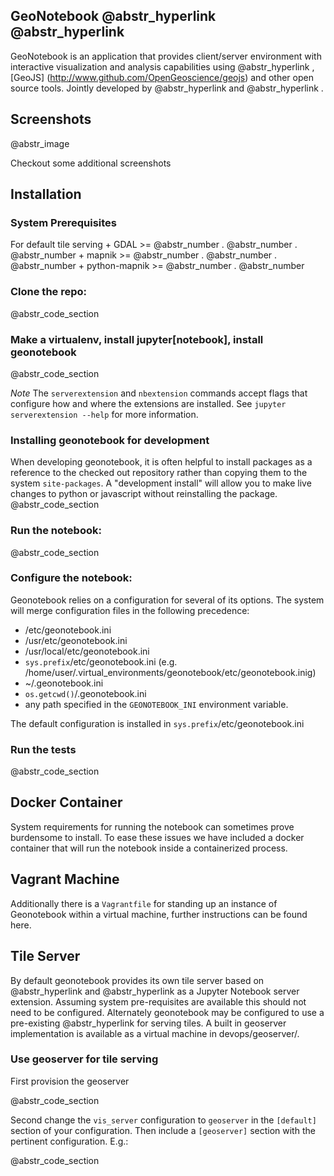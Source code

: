 ## GeoNotebook @abstr_hyperlink @abstr_hyperlink 

GeoNotebook is an application that provides client/server environment with interactive visualization and analysis capabilities using @abstr_hyperlink , [GeoJS] (http://www.github.com/OpenGeoscience/geojs) and other open source tools. Jointly developed by @abstr_hyperlink and @abstr_hyperlink .

## Screenshots

@abstr_image 

Checkout some additional screenshots

## Installation

### System Prerequisites

For default tile serving \+ GDAL >= @abstr_number . @abstr_number . @abstr_number \+ mapnik >= @abstr_number . @abstr_number . @abstr_number \+ python-mapnik >= @abstr_number . @abstr_number 

### Clone the repo:

@abstr_code_section 

### Make a virtualenv, install jupyter[notebook], install geonotebook

@abstr_code_section 

_Note_ The `serverextension` and `nbextension` commands accept flags that configure how and where the extensions are installed. See `jupyter serverextension --help` for more information.

### Installing geonotebook for development

When developing geonotebook, it is often helpful to install packages as a reference to the checked out repository rather than copying them to the system `site-packages`. A "development install" will allow you to make live changes to python or javascript without reinstalling the package. @abstr_code_section 

### Run the notebook:

@abstr_code_section 

### Configure the notebook:

Geonotebook relies on a configuration for several of its options. The system will merge configuration files in the following precedence:

  * /etc/geonotebook.ini
  * /usr/etc/geonotebook.ini
  * /usr/local/etc/geonotebook.ini
  * `sys.prefix`/etc/geonotebook.ini (e.g. /home/user/.virtual_environments/geonotebook/etc/geonotebook.inig)
  * ~/.geonotebook.ini
  * `os.getcwd()`/.geonotebook.ini
  * any path specified in the `GEONOTEBOOK_INI` environment variable.



The default configuration is installed in `sys.prefix`/etc/geonotebook.ini

### Run the tests

@abstr_code_section 

## Docker Container

System requirements for running the notebook can sometimes prove burdensome to install. To ease these issues we have included a docker container that will run the notebook inside a containerized process. 

## Vagrant Machine

Additionally there is a `Vagrantfile` for standing up an instance of Geonotebook within a virtual machine, further instructions can be found here.

## Tile Server

By default geonotebook provides its own tile server based on @abstr_hyperlink and @abstr_hyperlink as a Jupyter Notebook server extension. Assuming system pre-requisites are available this should not need to be configured. Alternately geonotebook may be configured to use a pre-existing @abstr_hyperlink for serving tiles. A built in geoserver implementation is available as a virtual machine in devops/geoserver/. 

### Use geoserver for tile serving

First provision the geoserver

@abstr_code_section 

Second change the `vis_server` configuration to `geoserver` in the `[default]` section of your configuration. Then include a `[geoserver]` section with the pertinent configuration. E.g.:

@abstr_code_section 
